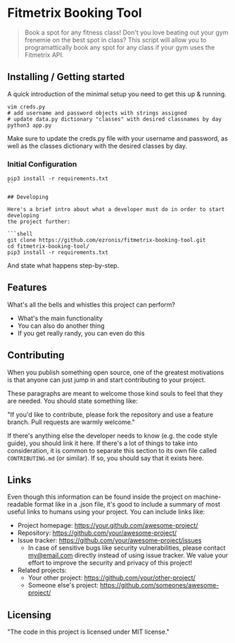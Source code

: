 # Fitmetrix Booking Tool
> Book a spot for any fitness class!
Don't you love beating out your gym frenemie on the best spot in class? This script will allow you to programattically book any spot for any class if your gym uses the Fitmetrix API. 

## Installing / Getting started

A quick introduction of the minimal setup you need to get this up & running.

```shell
vim creds.py
# add username and password objects with strings assigned
# update data.py dictionary "classes" with desired classnames by day
python3 app.py
```
Make sure to update the creds.py file with your username and password, as well as the classes dictionary with the desired classes by day.

### Initial Configuration
```
pip3 install -r requirements.txt
``

## Developing

Here's a brief intro about what a developer must do in order to start developing
the project further:

```shell
git clone https://github.com/ezronis/fitmetrix-booking-tool.git
cd fitmetrix-booking-tool/
pip3 install -r requirements.txt
```

And state what happens step-by-step.

## Features

What's all the bells and whistles this project can perform?
* What's the main functionality
* You can also do another thing
* If you get really randy, you can even do this

## Contributing

When you publish something open source, one of the greatest motivations is that
anyone can just jump in and start contributing to your project.

These paragraphs are meant to welcome those kind souls to feel that they are
needed. You should state something like:

"If you'd like to contribute, please fork the repository and use a feature
branch. Pull requests are warmly welcome."

If there's anything else the developer needs to know (e.g. the code style
guide), you should link it here. If there's a lot of things to take into
consideration, it is common to separate this section to its own file called
`CONTRIBUTING.md` (or similar). If so, you should say that it exists here.

## Links

Even though this information can be found inside the project on machine-readable
format like in a .json file, it's good to include a summary of most useful
links to humans using your project. You can include links like:

- Project homepage: https://your.github.com/awesome-project/
- Repository: https://github.com/your/awesome-project/
- Issue tracker: https://github.com/your/awesome-project/issues
  - In case of sensitive bugs like security vulnerabilities, please contact
    my@email.com directly instead of using issue tracker. We value your effort
    to improve the security and privacy of this project!
- Related projects:
  - Your other project: https://github.com/your/other-project/
  - Someone else's project: https://github.com/someones/awesome-project/


## Licensing
"The code in this project is licensed under MIT license."
